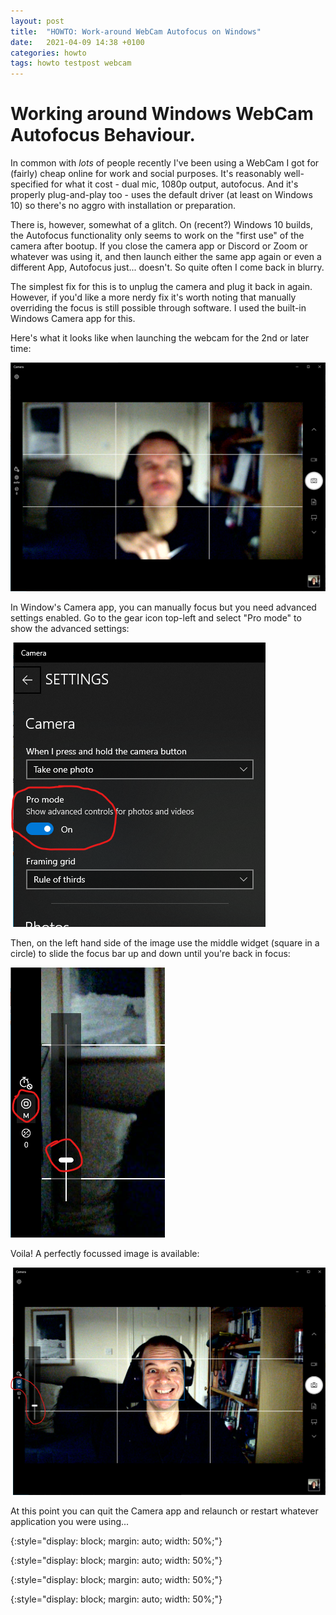 ```yaml
---
layout: post
title:  "HOWTO: Work-around WebCam Autofocus on Windows"
date:   2021-04-09 14:38 +0100
categories: howto
tags: howto testpost webcam
---
```

# Working around Windows WebCam Autofocus Behaviour.
In common with _lots_ of people recently I've been using a WebCam I got for
 (fairly) cheap online for work and social purposes. It's reasonably well-specified
 for what it cost - dual mic, 1080p output, autofocus. And it's properly
 plug-and-play too - uses the default driver (at least on Windows 10) so there's
 no aggro with installation or preparation.

 There is, however, somewhat of a glitch. On (recent?) Windows 10 builds, the
 Autofocus functionality only seems to work on the "first use" of the camera
 after bootup. If you close the camera app or Discord or Zoom or whatever was
 using it, and then launch either the same app again or even a different App,
 Autofocus just... doesn't. So quite often I come back in blurry.

 The simplest fix for this is to unplug the camera and plug it back in again.
 However, if you'd like a more nerdy fix it's worth noting that manually overriding
 the focus is still possible through software. I used the built-in Windows
 Camera app for this.

 Here's what it looks like when launching the webcam for the 2nd or later time:

 ![blurredimage]

 In Window's Camera app, you can manually focus but you need advanced settings
 enabled. Go to the gear icon top-left and select "Pro mode" to show the advanced
 settings:

 ![settingsdlg]

 Then, on the left hand side of the image use the middle widget (square in a circle)
 to slide the focus bar up and down until you're back in focus:

 ![focusslider]

 Voila! A perfectly focussed image is available:

 ![focussedimage]

At this point you can quit the Camera app and relaunch or restart whatever
application you were using...

[blurredimage]: /assets/webcam-camera-blurredpic.png
{:style="display: block; margin: auto; width: 50%;"}

[settingsdlg]: /assets/webcam-camera-settings-dialog.png
{:style="display: block; margin: auto; width: 50%;"}

[focusslider]: /assets/webcam-camera-focusslider.png
{:style="display: block; margin: auto; width: 50%;"}

[focussedimage]: /assets/webcam-camera-focussedpic.png
{:style="display: block; margin: auto; width: 50%;"}
